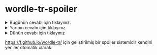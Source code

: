 # wordle-tr-spoiler

<details>
  <summary>Bugünün cevabı için tıklayınız.</summary>
  <br>
    <b> lahza </b>
</details>

<details>
  <summary>Yarının cevabı için tıklayınız</summary>
  <br>
   <b> bezen </b>
</details>

<details>
  <summary>Dünün cevabı için tıklayınız </summary>
  <br>
  <b> hamse </b>
</details>

https://f.github.io/wordle-tr/ için geliştirilmiş bir spoiler sistemidir kendini yeniler otomatik olarak.


